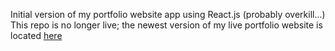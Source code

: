 Initial version of my portfolio website app using React.js (probably overkill...) This repo is no longer live; the newest version of my live portfolio website is located [here](https://rmb-portfolio.web.app/)

